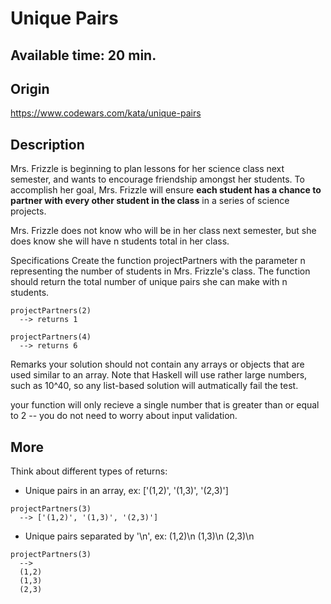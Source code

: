 Unique Pairs
===

## Available time: 20 min.

## Origin

https://www.codewars.com/kata/unique-pairs

## Description

Mrs. Frizzle is beginning to plan lessons for her science class next semester, and wants to encourage friendship amongst her students. To accomplish her goal, Mrs. Frizzle will ensure **each student has a chance to partner with every other student in the class** in a series of science projects.

Mrs. Frizzle does not know who will be in her class next semester, but she does know she will have n students total in her class.

Specifications
Create the function projectPartners with the parameter n representing the number of students in Mrs. Frizzle's class. The function should return the total number of unique pairs she can make with n students.

```
projectPartners(2)
  --> returns 1

projectPartners(4)
  --> returns 6
```
Remarks
your solution should not contain any arrays or objects that are used similar to an array. Note that Haskell will use rather large numbers, such as 10^40, so any list-based solution will autmatically fail the test.

your function will only recieve a single number that is greater than or equal to 2 -- you do not need to worry about input validation.

## More

Think about different types of returns:  

- Unique pairs in an array, ex: ['(1,2)', '(1,3)', '(2,3)']
```
projectPartners(3)
  --> ['(1,2)', '(1,3)', '(2,3)']
```

- Unique pairs separated by '\n', ex: (1,2)\n (1,3)\n (2,3)\n  
```
projectPartners(3)
  -->
  (1,2)
  (1,3)
  (2,3)
```

